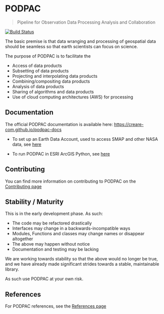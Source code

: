 # PODPAC 

> Pipeline for Observation Data Processing Analysis and Collaboration

[![Build Status](https://travis-ci.org/creare-com/podpac.svg?branch=develop)](https://travis-ci.org/creare-com/podpac)

The basic premise is that data wranging and processing of geospatial data should be seamless 
so that earth scientists can focus on science. 

The purpose of PODPAC is to facilitate the
 * Access of data products
 * Subsetting of data products
 * Projecting and interpolating data products
 * Combining/compositing data products
 * Analysis of data products
 * Sharing of algorithms and data products
 * Use of cloud computing architectures (AWS) for processing

## Documentation

The official PODPAC documentation is available here: https://creare-com.github.io/podpac-docs

- To set up an Earth Data Account, used to access SMAP and other NASA data, see  [here](notes/UsingEarthDataAccountWithPODPAC.md)

- To run PODPAC in ESRI ArcGIS Python, see [here](notes/packages_EsriPlus_Python.md)

## Contributing

You can find more information on contributing to PODPAC on the [Contributing page](https://creare-com.github.io/podpac-docs/contributing.html)

## Stability / Maturity

This is in the early development phase. As such:

* The code may be refactored drastically
* Interfaces may change in a backwards-incompatible ways
* Modules, Functions and classes may change names or disappear altogether
* The above may happen without notice
* Documentation and testing may be lacking

We are working towards stability so that the above would no longer be true, and we have already made significant strides towards a stable, maintainable library. 

As such use PODPAC at your own risk. 


## References

For PODPAC references, see the [References page](https://creare-com.github.io/podpac-docs/references.html)
